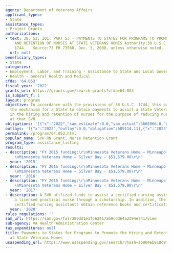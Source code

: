 ```yaml
---
agency: Department of Veterans Affairs
applicant_types:
- State
assistance_types:
- Project Grants
authorizations:
- text: 38, 53, 101, PART 53 - PAYMENTS TO STATES FOR PROGRAMS TO PROMOTE THE HIRING
    AND RETENTION OF NURSES AT STATE VETERANS HOMES Authority:38 U.S.C. 101, 501,
    1744.   Source:73 FR 73560, Dec. 3, 2008, unless otherwise noted.
  url: null
beneficiary_types:
- State
categories:
- Employment, Labor, and Training - Assistance to State and Local Governments
- Health - General Health and Medical
cfda: '64.053'
fiscal_year: '2022'
grants_url: https://grants.gov/search-grants?cfda=64.053
is_subpart_f: 1
layout: program
objective: In accordance with the provisions of 38 U.S.C. 1744, this part sets forth
  the mechanism for a State to obtain payments to assist a State Veterans Home (SVH)
  in the hiring and retention of nurses for the purpose of reducing nursing shortages
  at that SVH.
obligations: '[{"x":"2022","sam_estimate":0.0,"sam_actual":3665966.0,"usa_spending_actual":689114.11},{"x":"2023","sam_estimate":4401943.0,"sam_actual":0.0,"usa_spending_actual":1928083.27},{"x":"2024","sam_estimate":5000000.0,"sam_actual":0.0,"usa_spending_actual":5254411.48}]'
outlays: '[{"x":"2022","outlay":0.0,"obligation":689114.11},{"x":"2023","outlay":0.0,"obligation":1840206.49},{"x":"2024","outlay":1091654.53,"obligation":5342288.26}]'
permalink: /program/64.053.html
popular_name: SVH RN Grant; Nurse Retention Grant
program_type: assistance_listing
results:
- description: "FY 2015 funding:\r\nMinnesota Veterans Home – Minneapolis - $62,142.60\r\
    \nMinnesota Veterans Home – Silver Bay - $51,579.00\r\n"
  year: '2015'
- description: "FY 2015 funding:\r\nMinnesota Veterans Home – Minneapolis - $62,142.60\r\
    \nMinnesota Veterans Home – Silver Bay - $51,579.00\r\n"
  year: '2016'
- description: "FY 2015 funding:\r\nMinnesota Veterans Home – Minneapolis - $62,142.60\r\
    \nMinnesota Veterans Home – Silver Bay - $51,579.00\r\n"
  year: '2017'
- description: A SVH utilized funds to assist a certified nursing assistant become
    a licensed practical nurse through a scholarship. In addition, the SVH assisted
    certified nursing assistants obtain reference books and certifications.
  year: '2020'
rules_regulations: ''
sam_url: https://sam.gov/fal/389dd1e1f562417ab9cdd64a2d94e741/view
sub-agency: VA Health Administration Center
tax_expenditures: null
title: Payments to States for Programs to Promote the Hiring and Retention of Nurses
  at State Veterans Homes
usaspending_url: https://www.usaspending.gov/search/?hash=ab004eb818c9f02ef4923f6f0f8ece76
---
```

